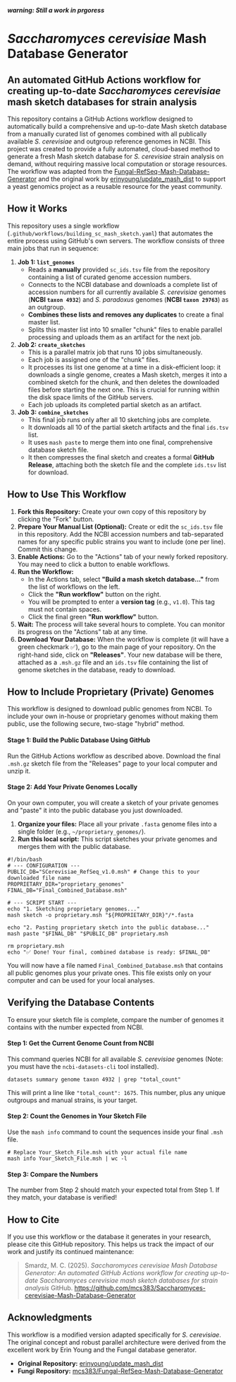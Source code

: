 ***warning: Still a work in prgoress***

# ***Saccharomyces cerevisiae*** **Mash Database Generator**

## **An automated GitHub Actions workflow for creating up-to-date *Saccharomyces cerevisiae* mash sketch databases for strain analysis**

This repository contains a GitHub Actions workflow designed to automatically build a comprehensive and up-to-date Mash sketch database from a manually curated list of genomes combined with all publically available *S. cerevisiae* and outgroup reference genomes in NCBI. This project was created to provide a fully automated, cloud-based method to generate a fresh Mash sketch database for *S. cerevisiae* strain analysis on demand, without requiring massive local computation or storage resources.  
The workflow was adapted from the [Fungal-RefSeq-Mash-Database-Generator](https://github.com/mcs383/Fungal-RefSeq-Mash-Database-Generator) and the original work by [erinyoung/update_mash_dist](https://github.com/erinyoung/update_mash_dist) to support a yeast genomics project as a reusable resource for the yeast community.

## **How it Works**

This repository uses a single workflow (`.github/workflows/building_sc_mash_sketch.yaml`) that automates the entire process using GitHub's own servers. The workflow consists of three main jobs that run in sequence:

1. **Job 1: `list_genomes`**
   * Reads a **manually** provided `sc_ids.tsv` file from the repository containing a list of curated genome accession numbers.  
   * Connects to the NCBI database and downloads a complete list of accession numbers for all currently available *S. cerevisiae* genomes (**NCBI `taxon 4932`**) and *S. paradoxus* genomes (**NCBI `taxon 29763`**) as an outgroup.  
   * **Combines these lists and removes any duplicates** to create a final master list.  
   * Splits this master list into 10 smaller "chunk" files to enable parallel processing and uploads them as an artifact for the next job.  
2. **Job 2: `create_sketches`**
   * This is a parallel matrix job that runs 10 jobs simultaneously.  
   * Each job is assigned one of the "chunk" files.  
   * It processes its list one genome at a time in a disk-efficient loop: it downloads a single genome, creates a Mash sketch, merges it into a combined sketch for the chunk, and then deletes the downloaded files before starting the next one. This is crucial for running within the disk space limits of the GitHub servers.  
   * Each job uploads its completed partial sketch as an artifact.  
3. **Job 3: `combine_sketches`**
   * This final job runs only after all 10 sketching jobs are complete.  
   * It downloads all 10 of the partial sketch artifacts and the final `ids.tsv` list.  
   * It uses `mash paste` to merge them into one final, comprehensive database sketch file.  
   * It then compresses the final sketch and creates a formal **GitHub Release**, attaching both the sketch file and the complete `ids.tsv` list for download.

## **How to Use This Workflow**

1. **Fork this Repository:** Create your own copy of this repository by clicking the "Fork" button.  
2. **Prepare Your Manual List (Optional):** Create or edit the `sc_ids.tsv` file in this repository. Add the NCBI accession numbers and tab-separated names for any specific public strains you want to include (one per line). Commit this change.  
3. **Enable Actions:** Go to the "Actions" tab of your newly forked repository. You may need to click a button to enable workflows.  
4. **Run the Workflow:**  
   * In the Actions tab, select **"Build a mash sketch database..."** from the list of workflows on the left.  
   * Click the **"Run workflow"** button on the right.  
   * You will be prompted to enter a **version tag** (e.g., `v1.0`). This tag must not contain spaces.  
   * Click the final green **"Run workflow"** button.  
5. **Wait:** The process will take several hours to complete. You can monitor its progress on the "Actions" tab at any time.  
6. **Download Your Database:** When the workflow is complete (it will have a green checkmark ✅), go to the main page of your repository. On the right-hand side, click on **"Releases"**. Your new database will be there, attached as a `.msh.gz` file and an `ids.tsv` file containing the list of genome sketches in the database, ready to download.

## **How to Include Proprietary (Private) Genomes**

This workflow is designed to download public genomes from NCBI. To include your own in-house or proprietary genomes without making them public, use the following secure, two-stage "hybrid" method.

#### **Stage 1: Build the Public Database Using GitHub**

Run the GitHub Actions workflow as described above. Download the final `.msh.gz` sketch file from the "Releases" page to your local computer and unzip it.

#### **Stage 2: Add Your Private Genomes Locally**

On your own computer, you will create a sketch of your private genomes and "paste" it into the public database you just downloaded.

1. **Organize your files:** Place all your private `.fasta` genome files into a single folder (e.g., `~/proprietary_genomes/`).  
2. **Run this local script:** This script sketches your private genomes and merges them with the public database.

```
#!/bin/bash  
# --- CONFIGURATION ---  
PUBLIC_DB="SCerevisiae_RefSeq_v1.0.msh" # Change this to your downloaded file name  
PROPRIETARY_DIR="proprietary_genomes"  
FINAL_DB="Final_Combined_Database.msh"

# --- SCRIPT START ---  
echo "1. Sketching proprietary genomes..."  
mash sketch -o proprietary.msh "${PROPRIETARY_DIR}"/*.fasta

echo "2. Pasting proprietary sketch into the public database..."  
mash paste "$FINAL_DB" "$PUBLIC_DB" proprietary.msh

rm proprietary.msh  
echo "✅ Done! Your final, combined database is ready: $FINAL_DB"
```

You will now have a file named `Final_Combined_Database.msh` that contains all public genomes plus your private ones. This file exists only on your computer and can be used for your local analyses.

## **Verifying the Database Contents**

To ensure your sketch file is complete, compare the number of genomes it contains with the number expected from NCBI.

#### **Step 1: Get the Current Genome Count from NCBI**

This command queries NCBI for all available *S. cerevisiae* genomes (Note: you must have the `ncbi-datasets-cli` tool installed).  
```
datasets summary genome taxon 4932 | grep "total_count"
```
This will print a line like `"total_count": 1675`. This number, plus any unique outgroups and manual strains, is your target.

#### **Step 2: Count the Genomes in Your Sketch File**

Use the `mash info` command to count the sequences inside your final `.msh` file.  
```
# Replace Your_Sketch_File.msh with your actual file name  
mash info Your_Sketch_File.msh | wc -l
```

#### **Step 3: Compare the Numbers**

The number from Step 2 should match your expected total from Step 1. If they match, your database is verified!

## **How to Cite**

If you use this workflow or the database it generates in your research, please cite this GitHub repository. This helps us track the impact of our work and justify its continued maintenance:

>Smardz, M. C. (2025). *Saccharomyces cerevisiae Mash Database Generator: An automated GitHub Actions workflow for creating up-to-date Saccharomyces cerevisiae mash sketch databases for strain analysis* GitHub. https://github.com/mcs383/Saccharomyces-cerevisiae-Mash-Database-Generator

## **Acknowledgments**

This workflow is a modified version adapted specifically for *S. cerevisiae*. The original concept and robust parallel architecture were derived from the excellent work by Erin Young and the Fungal database generator.

* **Original Repository:** [erinyoung/update_mash_dist](https://github.com/erinyoung/update_mash_dist)  
* **Fungi Repository:** [mcs383/Fungal-RefSeq-Mash-Database-Generator](https://github.com/mcs383/Fungal-RefSeq-Mash-Database-Generator)
